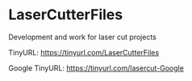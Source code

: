 # LaserCutterFiles
Development and work for laser cut projects

TinyURL: https://tinyurl.com/LaserCutterFiles

Google TinyURL: https://tinyurl.com/lasercut-Google

